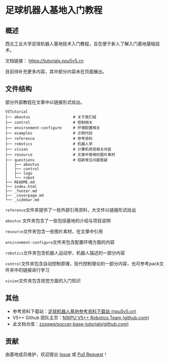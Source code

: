 # 足球机器人基地入门教程

## 概述

西北工业大学足球机器人基地技术入门教程，旨在便于新人了解入门基地基础技术。

文档链接： https://tutorials.npu5v5.cn

目前待补充更多内容，其中部分内容未在页面展出。

## 文件结构

部分外部教程在文章中以链接形式给出。

```shell
V5Tutorial
├── aboutus				      # 关于我们组
├── control				      # 控制相关
├── environment-configure     # 环境配置相关
├── examples				  # 示例代码
├── reference			      # 参考资料
├── robotics				  # 机器人学
├── vision                    # 计算机视觉相关内容
├── resource				  # 文章中使用的图片素材
├── questions                 # 招新常见问题答疑
│   ├── aboutus
│   ├── control
│   ├── logo
│   └── robot
├── README.md
├── index.html
├── _footer.md
├── _coverpage.md
└── _sidebar.md
```

`reference`文件夹提供了一些外部引用资料，大文件以链接形式给出

`aboutus` 文件夹包含了一些包括基地的介绍与项目说明

`resource`文件夹包含一些图片素材，在文章中引用

`environment-configure`文件夹包含配置环境方面的内容

`robotics`文件夹包含机器人运动学，机器人描述的一部分内容

`control`文件夹包含自动控制原理，现代控制理论的一部分内容，也可参考pack文件夹中的链接进行学习

`vision`文件夹包含视觉方面的入门知识

## 其他

+ 参考资料下载站：[足球机器人基地参考资料下载站 (npu5v5.cn)](https://files.npu5v5.cn/)
+ V5++ Github 团队主页：[NWPU V5++ Robotics Team (github.com)](https://github.com/nwpu-v5-team)
+ 此文档仓库：[zzsqwq/soccer-base-tutorials(github.com)](https://github.com/zzsqwq/soccer-base-tutorials)

## 贡献

由基地成员维护，欢迎提出 [Issue](https://github.com/zzsqwq/soccer-base-tutorials/issues) 或 [Pull Request](https://github.com/zzsqwq/soccer-base-tutorials/pulls)！

